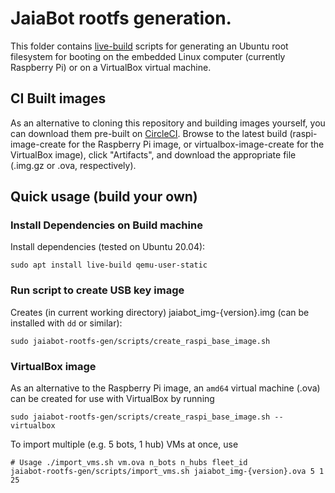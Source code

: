 # JaiaBot rootfs generation.

This folder contains [live-build](https://live-team.pages.debian.net/live-manual/html/live-manual/index.en.html) scripts for generating an Ubuntu root filesystem for booting on the embedded Linux computer (currently Raspberry Pi) or on a VirtualBox virtual machine.

## CI Built images

As an alternative to cloning this repository and building images yourself, you can download them pre-built on [CircleCI](https://app.circleci.com/pipelines/github/jaiarobotics/jaiabot?branch=1.y). Browse to the latest build (raspi-image-create for the Raspberry Pi image, or virtualbox-image-create for the VirtualBox image), click "Artifacts", and download the appropriate file (.img.gz or .ova, respectively).


## Quick usage (build your own)

### Install Dependencies on Build machine

Install dependencies (tested on Ubuntu 20.04):

```
sudo apt install live-build qemu-user-static
```

### Run script to create USB key image

Creates (in current working directory) jaiabot_img-{version}.img (can be installed with `dd` or similar):

```
sudo jaiabot-rootfs-gen/scripts/create_raspi_base_image.sh
```

### VirtualBox image

As an alternative to the Raspberry Pi image, an `amd64` virtual machine (.ova) can be created for use with VirtualBox by running

```
sudo jaiabot-rootfs-gen/scripts/create_raspi_base_image.sh --virtualbox
```

To import multiple (e.g. 5 bots, 1 hub) VMs at once, use

```
# Usage ./import_vms.sh vm.ova n_bots n_hubs fleet_id
jaiabot-rootfs-gen/scripts/import_vms.sh jaiabot_img-{version}.ova 5 1 25
```

